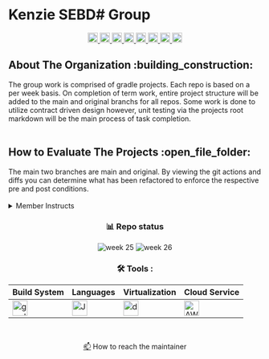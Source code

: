<!--
    ______
  / ____/________  __  ______
 / / __/ ___/ __ \/ / / / __ \
/ /_/ / /  / /_/ / /_/ / /_/ /
\____/_/   \____/\__,_/ .___/
                     /_/
    ____       _
   / __ \_____(_)
  / /_/ / ___/ /
 / ____/ /  / /
/_/   /_/__/ /
        /___/

Maintiner:    Kyle Gortych
Date Created: 
Members:      
-->

# Kenzie SEBD# Group
<div id="header" align="center">
  <!-- <img src="" width="512" alt="img"> -->
  <div id="badges">
      <a href="https://github.com/kylegortych">
        <img src="https://img.shields.io/badge/kylegortych-white?style=plastic&logo=&logoColor=blue" height="20" alt="kylegortych"/>
      </a>
      <a href="https://github.com/nancyurciuoli">
        <img src="https://img.shields.io/badge/nancyurciuoli-white?style=plastic&logo=" height="20" alt="nancyurciuoli"/>
      </a>
       <a href="https://github.com/imskiboski">
        <img src="https://img.shields.io/badge/imskiboski-white?style=plastic&logo=" height="20" alt="imskiboski"/>
      </a>
      <a href="https://github.com/egrok99">
        <img src="https://img.shields.io/badge/egrok99-white?style=plastic&logo=" height="20" alt="egrok99"/>
      </a>
      <a href="https://github.com/molliver">
        <img src="https://img.shields.io/badge/molliver-white?style=plastic&logo=" height="20" alt="molliver"/>
      </a>
      <a href="https://github.com/chelsearfisher">
        <img src="https://img.shields.io/badge/chelsearfisher-white?style=plastic&logo=" height="20" alt="chelsearfisher"/>
      </a>
      <a href="https://github.com/meazaberhe24">
        <img src="https://img.shields.io/badge/meazaberhe24-white?style=plastic&logo=" height="20" alt="meazaberhe24"/>
      </a>
      <a href="https://github.com/igrin89">
        <img src="https://img.shields.io/badge/igrin89-white?style=plastic&logo=" height="20" alt="igrin89"/>
      </a>
</div>

<div align="left">
    <h2>About The Organization :building_construction:</h2>
</div>

<div align="left">
    The group work is comprised of gradle projects. Each repo is based on a per week basis. On completion of term work, entire project structure will be added to the main and original branchs for all repos. Some work is done to utilize contract driven design however, unit testing via the projects root markdown will be the main process of task completion. 
</div>

<br>

<div align="left">
    <h2>How to Evaluate The Projects :open_file_folder:</h2>
</div>

<div align="left">
    The main two branches are main and original. By viewing the git actions and diffs you can determine what has been refactored to enforce the respective pre and post conditions.
</div>

<br>

<div align="left">
<details>
    <summary>Member Instructs</summary>

- git clone repo
- git status
- git branch "lists branches"
- git branch BranchName "creates branch"
- git checkout BranchName "switches to branch"
- git add file
- git commit -m "commit message"
- git push origin BranchName
</details>
</div>

<div align="center">
    
### :bar_chart: Repo status

![week 25](https://img.shields.io/github/actions/workflow/status/Kyle-Gortych-Kenzie-Group-Work-T4/week25/main.yml?label=Week%2025)
![week 26](https://img.shields.io/github/actions/workflow/status/Kyle-Gortych-Kenzie-Group-Work-T4/week26/main.yml?label=Week%2026)

</div>

<div align="center">
 
### :hammer_and_wrench: Tools :

| Build System | Languages | Virtualization | Cloud Service |
| ------------ | --------- | -------------- | ------------- |
| <img src="https://img.shields.io/badge/Gradle-white?style=plastic&logo=gradle&logoColor=black" title="gradle" alt="gradle" height="30"/> | <img src="https://custom-icon-badges.demolab.com/badge/Java-white.svg?&sytle=plastic&logo=java" title="Java" alt="Java" height="30"/> | <img src="https://img.shields.io/badge/Docker-white?style=plastic&logo=docker&logoColor=blue" title="docker" alt="docker" height="30"/> | <img src="https://img.shields.io/badge/AWS-white?style=plastic&logo=amazon-aws&logoColor=black" title="AWS" alt="AWS" height="30"/> |
</div>
<br>

<a href="your-gmail-link?">:mailbox:</a> How to reach the maintainer
